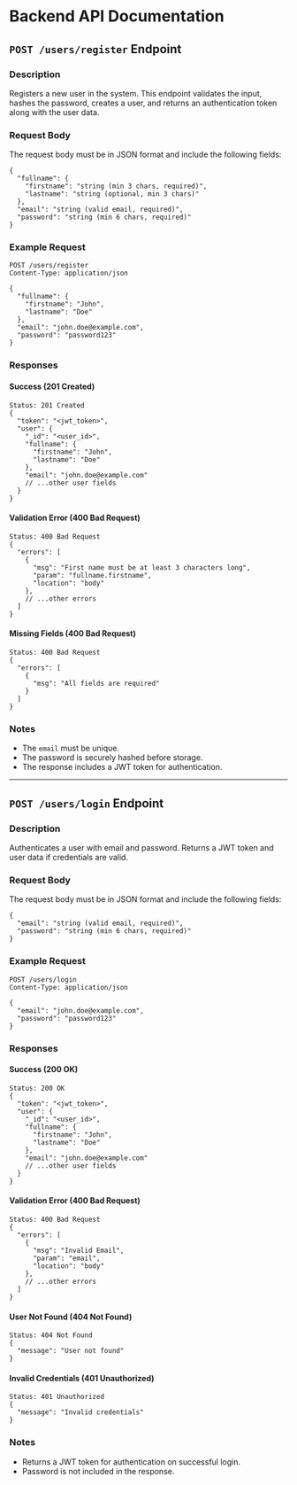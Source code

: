 # Backend API Documentation

## `POST /users/register` Endpoint

### Description

Registers a new user in the system. This endpoint validates the input, hashes the password, creates a user, and returns an authentication token along with the user data.

### Request Body

The request body must be in JSON format and include the following fields:

```
{
  "fullname": {
    "firstname": "string (min 3 chars, required)",
    "lastname": "string (optional, min 3 chars)"
  },
  "email": "string (valid email, required)",
  "password": "string (min 6 chars, required)"
}
```

### Example Request

```
POST /users/register
Content-Type: application/json

{
  "fullname": {
    "firstname": "John",
    "lastname": "Doe"
  },
  "email": "john.doe@example.com",
  "password": "password123"
}
```

### Responses

#### Success (201 Created)

```
Status: 201 Created
{
  "token": "<jwt_token>",
  "user": {
    "_id": "<user_id>",
    "fullname": {
      "firstname": "John",
      "lastname": "Doe"
    },
    "email": "john.doe@example.com"
    // ...other user fields
  }
}
```

#### Validation Error (400 Bad Request)

```
Status: 400 Bad Request
{
  "errors": [
    {
      "msg": "First name must be at least 3 characters long",
      "param": "fullname.firstname",
      "location": "body"
    },
    // ...other errors
  ]
}
```

#### Missing Fields (400 Bad Request)

```
Status: 400 Bad Request
{
  "errors": [
    {
      "msg": "All fields are required"
    }
  ]
}
```

### Notes

- The `email` must be unique.
- The password is securely hashed before storage.
- The response includes a JWT token for authentication.

---

## `POST /users/login` Endpoint

### Description

Authenticates a user with email and password. Returns a JWT token and user data if credentials are valid.

### Request Body

The request body must be in JSON format and include the following fields:

```
{
  "email": "string (valid email, required)",
  "password": "string (min 6 chars, required)"
}
```

### Example Request

```
POST /users/login
Content-Type: application/json

{
  "email": "john.doe@example.com",
  "password": "password123"
}
```

### Responses

#### Success (200 OK)

```
Status: 200 OK
{
  "token": "<jwt_token>",
  "user": {
    "_id": "<user_id>",
    "fullname": {
      "firstname": "John",
      "lastname": "Doe"
    },
    "email": "john.doe@example.com"
    // ...other user fields
  }
}
```

#### Validation Error (400 Bad Request)

```
Status: 400 Bad Request
{
  "errors": [
    {
      "msg": "Invalid Email",
      "param": "email",
      "location": "body"
    },
    // ...other errors
  ]
}
```

#### User Not Found (404 Not Found)

```
Status: 404 Not Found
{
  "message": "User not found"
}
```

#### Invalid Credentials (401 Unauthorized)

```
Status: 401 Unauthorized
{
  "message": "Invalid credentials"
}
```

### Notes

- Returns a JWT token for authentication on successful login.
- Password is not included in the response.
